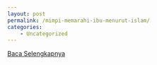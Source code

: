 ```yaml
---
layout: post
permalink: /mimpi-memarahi-ibu-menurut-islam/
categories:
    - Uncategorized
---
```


[Baca Selengkapnya](/08)